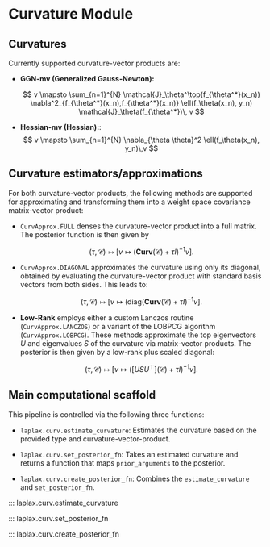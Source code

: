 # Curvature Module

## Curvatures

Currently supported curvature-vector products are:

- **GGN-mv (Generalized Gauss-Newton):**

    $$
    v \mapsto \sum_{n=1}^{N} \mathcal{J}_\theta^\top(f_{\theta^*}(x_n)) \nabla^2_{f_{\theta^*}(x_n),f_{\theta^*}(x_n)} \ell(f_\theta(x_n), y_n) \mathcal{J}_\theta(f_{\theta^*})\, v
    $$

- **Hessian-mv (Hessian):**:
    $$
    v \mapsto \sum_{n=1}^{N} \nabla_{\theta \theta}^2 \ell(f_\theta(x_n), y_n)\,v
    $$

## Curvature estimators/approximations

For both curvature-vector products, the following methods are supported for approximating and transforming them into a weight space covariance matrix-vector product:

- `CurvApprox.FULL` denses the curvature-vector product into a full matrix. The posterior function is then given by

    $$
    (\tau, \mathcal{C}) \mapsto \left[ v \mapsto \left(\textbf{Curv}(\mathcal{C}) + \tau I \right)^{-1} v \right].
    $$

- `CurvApprox.DIAGONAL` approximates the curvature using only its diagonal, obtained by evaluating the curvature-vector product with standard basis vectors from both sides. This leads to:

    $$
    (\tau, \mathcal{C}) \mapsto \left[ v \mapsto \left(\text{diag}(\textbf{Curv}(\mathcal{C}) + \tau I \right)^{-1}v  \right].
    $$

- **Low-Rank** employs either a custom Lanczos routine (`CurvApprox.LANCZOS`) or a variant of the LOBPCG algorithm (`CurvApprox.LOBPCG`). These methods approximate the top eigenvectors $U$ and eigenvalues $S$ of the curvature via matrix-vector products. The posterior is then given by a low-rank plus scaled diagonal:

    $$
    (\tau, \mathcal{C}) \mapsto \left[ v \mapsto \left(\big[U S U^\top\big](\mathcal{C}) + \tau I \right)^{-1} v \right].
    $$

## Main computational scaffold

This pipeline is controlled via the following three functions:

- `laplax.curv.estimate_curvature`: Estimates the curvature based on the provided type and curvature-vector-product.

- `laplax.curv.set_posterior_fn`: Takes an estimated curvature and returns a function that maps `prior_arguments` to the posterior.

- `laplax.curv.create_posterior_fn`: Combines the `estimate_curvature` and `set_posterior_fn`.

::: laplax.curv.estimate_curvature

::: laplax.curv.set_posterior_fn

::: laplax.curv.create_posterior_fn

<!-- ::: laplax.curv
    handler: python
    options:
        show_root_heading: true
        show_source: true
        show_signature: true
        separate_signature: true
        show_signature_annotations: true
        heading_level: 4 -->
